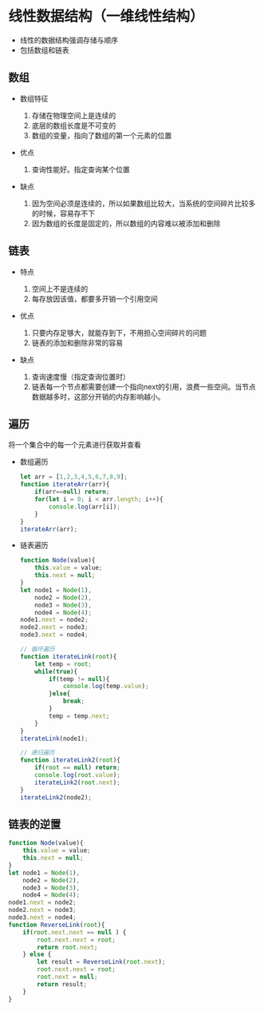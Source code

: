 # 线性数据结构（一维线性结构）

- 线性的数据结构强调存储与顺序
- 包括数组和链表

## 数组
 
- 数组特征  
  1. 存储在物理空间上是连续的
  2. 底层的数组长度是不可变的
  3. 数组的变量，指向了数组的第一个元素的位置

- 优点  
  1. 查询性能好。指定查询某个位置

- 缺点  
  1. 因为空间必须是连续的，所以如果数组比较大，当系统的空间碎片比较多的时候，容易存不下
  2. 因为数组的长度是固定的，所以数组的内容难以被添加和删除

## 链表

- 特点  
  1. 空间上不是连续的
  2. 每存放因该值，都要多开销一个引用空间

- 优点  
  1. 只要内存足够大，就能存到下，不用担心空间碎片的问题
  2. 链表的添加和删除非常的容易

- 缺点  
  1. 查询速度慢（指定查询位置时）
  2. 链表每一个节点都需要创建一个指向next的引用，浪费一些空间。当节点数据越多时，这部分开销的内存影响越小。


## 遍历

将一个集合中的每一个元素进行获取并查看

- 数组遍历  
    ```javascript
    let arr = [1,2,3,4,5,6,7,8,9];
    function iterateArr(arr){
        if(arr==null) return;
        for(let i = 0; i < arr.length; i++){
            console.log(arr[i]);
        }
    }
    iterateArr(arr);
    ```
  
- 链表遍历  

    ```javascript
    function Node(value){
        this.value = value;
        this.next = null;
    }
    let node1 = Node(1),
        node2 = Node(2),
        node3 = Node(3),
        node4 = Node(4);
    node1.next = node2;
    node2.next = node3;
    node3.next = node4;

    // 循环遍历 
    function iterateLink(root){
        let temp = root;
        while(true){
            if(temp != null){
                console.log(temp.value);
            }else{
                break;
            }
            temp = temp.next;
        }
    }
    iterateLink(node1);

    // 递归遍历
    function iterateLink2(root){
        if(root == null) return;
        console.log(root.value);
        iterateLink2(root.next);
    }
    iterateLink2(node2);
    ```

## 链表的逆置

```javascript
function Node(value){
    this.value = value;
    this.next = null;
}
let node1 = Node(1),
    node2 = Node(2),
    node3 = Node(3),
    node4 = Node(4);
node1.next = node2;
node2.next = node3;
node3.next = node4;
function ReverseLink(root){
    if(root.next.next == null ) {
        root.next.next = root;
        return root.next;
    } else {
        let result = ReverseLink(root.next);
        root.next.next = root;
        root.next = null;
        return result;
    }
}
```